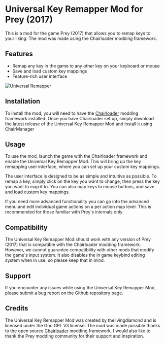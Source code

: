 # Universal Key Remapper Mod for Prey (2017)

This is a mod for the game Prey (2017) that allows you to remap keys to your liking. The mod was made using the Chairloader modding framework.

## Features

- Remap any key in the game to any other key on your keyboard or mouse
- Save and load custom key mappings
- Feature-rich user interface

![Universal Remapper](https://user-images.githubusercontent.com/11778849/229263976-a21d9638-fe04-4fe0-9f36-343fe26ca095.png)



## Installation

To install the mod, you will need to have the [Chairloader](https://github.com/thelivingdiamond/Chairloader) modding framework installed. Once you have Chairloader set up, simply download the latest release of the Universal Key Remapper Mod and install it using ChairManager

## Usage

To use the mod, launch the game with the Chairloader framework and enable the Universal Key Remapper Mod. This will bring up the key remapping user interface, where you can set up your custom key mappings.

The user interface is designed to be as simple and intuitive as possible. To remap a key, simply click on the key you want to change, then press the key you want to map it to. You can also map keys to mouse buttons, and save and load custom key mappings.

If you need more advanced functionality you can go into the advanced menu and edit individual game actions on a per action map level. This is recommended for those familiar with Prey's internals only. 

## Compatibility

The Universal Key Remapper Mod should work with any version of Prey (2017) that is compatible with the Chairloader modding framework. However, we cannot guarantee compatibility with other mods that modify the game's input system. It also disables the in game keybind editing system when in use, so please keep that in mind. 

## Support

If you encounter any issues while using the Universal Key Remapper Mod, please submit a bug report on the Github repository page. 

## Credits

The Universal Key Remapper Mod was created by thelivingdiamond and is licensed under the Gnu GPL V3 license. The mod was made possible thanks to the open source [Chairloader](https://github.com/thelivingdiamond/Chairloader) modding framework. I would also like to thank the Prey modding community for their support and inspiration.
